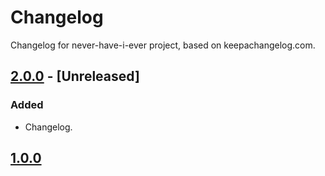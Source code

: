 # Changelog
Changelog for never-have-i-ever project, based on keepachangelog.com.

## [2.0.0] - [Unreleased]
### Added
- Changelog.

## [1.0.0]

[2.0.0]: https://github.com/Katofln/never-have-i-ever/pull/4
[1.0.0]: https://github.com/Katofln/never-have-i-ever/pull/3
